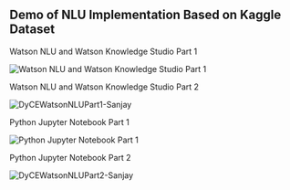 


## Demo of NLU Implementation Based on Kaggle Dataset

Watson NLU and Watson Knowledge Studio Part 1

![Watson NLU and Watson Knowledge Studio Part 1](https://user-images.githubusercontent.com/69079832/90301095-c539fc00-de6b-11ea-9f29-32b16749e5c4.gif)


Watson NLU and Watson Knowledge Studio Part 2

![DyCEWatsonNLUPart1-Sanjay](https://user-images.githubusercontent.com/69079832/90301351-578ecf80-de6d-11ea-902e-160163b1d0db.gif)


Python Jupyter Notebook Part 1

![Python Jupyter Notebook Part 1](https://user-images.githubusercontent.com/69079832/90301815-121fd180-de70-11ea-961a-ffd75231eea1.gif)


Python Jupyter Notebook Part 2

![DyCEWatsonNLUPart2-Sanjay](https://user-images.githubusercontent.com/69079832/90301754-ba816600-de6f-11ea-8c75-22d81efd368e.gif)


